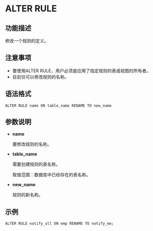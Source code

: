# ALTER RULE<a name="ZH-CN_TOPIC_0242370587"></a>

## 功能描述<a name="zh-cn_topic_0237122123_zh-cn_topic_0059778166_s08b0f056b5f14492970a9037c63fa70c"></a>

修改一个规则的定义。

## 注意事项<a name="zh-cn_topic_0237122123_zh-cn_topic_0059778166_sd48f2980b9464b1abca65a4747930552"></a>

-   要使用ALTER RULE，用户必须是应用了指定规则的表或视图的所有者。
-   目前仅可以修改规则的名称。


## 语法格式<a name="zh-cn_topic_0237122123_zh-cn_topic_0059778166_s93c6eaefe7c447408b7d42ff86e6035f"></a>

```
ALTER RULE name ON table_name RENAME TO new_name
```

## 参数说明<a name="zh-cn_topic_0237122123_zh-cn_topic_0059778166_s65dbaae3763942599852d585997c77dd"></a>

-   **name**

    要修改规则的名称。

-   **table_name**

    需要创建规则的表名称。

    取值范围：数据库中已经存在的表名称。

-   **new_name**

    规则的新名称。

## 示例<a name="zh-cn_topic_0237122123_zh-cn_topic_0059778166_sfbca773f5bcd4799b3ea668b3eb074fa"></a>

```
ALTER RULE notify_all ON emp RENAME TO notify_me;
```
